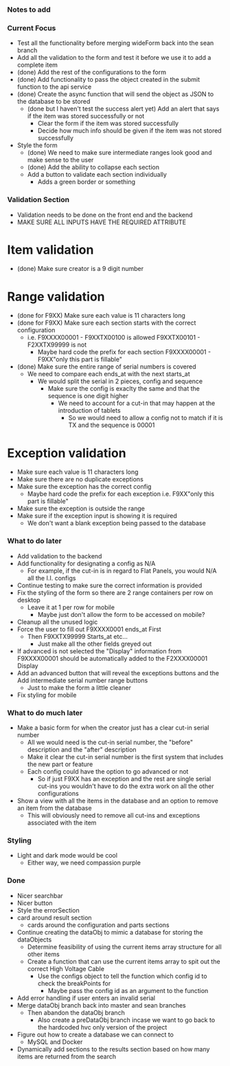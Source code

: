 ### Notes to add

### Current Focus
* Test all the functionality before merging wideForm back into the sean branch
* Add all the validation to the form and test it before we use it to add a complete item
* (done) Add the rest of the configurations to the form
* (done) Add functionality to pass the object created in the submit function to the api service
* (done) Create the async function that will send the object as JSON to the database to be stored
    * (done but I haven't test the success alert yet) Add an alert that says if the item was stored successfully or not
        * Clear the form if the item was stored successfully
        * Decide how much info should be given if the item was not stored successfully
* Style the form
    * (done) We need to make sure intermediate ranges look good and make sense to the user
    * (done) Add the ability to collapse each section
    * Add a button to validate each section individually
        * Adds a green border or something

### Validation Section
* Validation needs to be done on the front end and the backend
* MAKE SURE ALL INPUTS HAVE THE REQUIRED ATTRIBUTE

# Item validation
* (done) Make sure creator is a 9 digit number

# Range validation
* (done for F9XX) Make sure each value is 11 characters long
* (done for F9XX) Make sure each section starts with the correct configuration
    * i.e. F9XXXX00001 - F9XXTX00100 is allowed F9XXTX00101 - F2XXTX99999 is not
        * Maybe hard code the prefix for each section F9XXXX00001 - F9XX"only this part is fillable"
* (done) Make sure the entire range of serial numbers is covered
    * We need to compare each ends_at with the next starts_at
        * We would split the serial in 2 pieces, config and sequence
            * Make sure the config is exaclty the same and that the sequence is one digit higher
                * We need to account for a cut-in that may happen at the introduction of tablets
                    * So we would need to allow a config not to match if it is TX and the sequence is 00001

# Exception validation
* Make sure each value is 11 characters long
* Make sure there are no duplicate exceptions
* Make sure the exception has the correct config
    * Maybe hard code the prefix for each exception i.e. F9XX"only this part is fillable"
* Make sure the exception is outside the range
* Make sure if the exception input is showing it is required
    * We don't want a blank exception being passed to the database


### What to do later
* Add validation to the backend
* Add functionality for designating a config as N/A
    * For example, if the cut-in is in regard to Flat Panels, you would N/A all the I.I. configs
* Continue testing to make sure the correct information is provided
* Fix the styling of the form so there are 2 range containers per row on desktop
    * Leave it at 1 per row for mobile
        * Maybe just don't allow the form to be accessed on mobile?
* Cleanup all the unused logic
* Force the user to fill out F9XXXX0001 ends_at First
    * Then F9XXTX99999 Starts_at etc...
        * Just make all the other fields greyed out
* If advanced is not selected the "Display" information from F9XXXX00001 should be automatically added to the F2XXXX00001 Display
* Add an advanced button that will reveal the exceptions buttons and the Add intermediate serial number range buttons
    * Just to make the form a little cleaner
* Fix styling for mobile


### What to do much later
* Make a basic form for when the creator just has a clear cut-in serial number
    * All we would need is the cut-in serial number, the "before" description and the "after" description
    * Make it clear the cut-in serial number is the first system that includes the new part or feature
    * Each config could have the option to go advanced or not
        * So if just F9XX has an exception and the rest are single serial cut-ins you wouldn't have to do the extra work on all the other configurations
* Show a view with all the items in the database and an option to remove an item from the database
    * This will obviously need to remove all cut-ins and exceptions associated with the item

### Styling
* Light and dark mode would be cool
    * Either way, we need compassion purple

### Done
* Nicer searchbar
* Nicer button
* Style the errorSection
* card around result section
    * cards around the configuration and parts sections
* Continue creating the dataObj to mimic a database for storing the dataObjects
    * Determine feasibility of using the current items array structure for all other items
    * Create a function that can use the current items array to spit out the correct High Voltage Cable 
        * Use the configs object to tell the function which config id to check the breakPoints for
            * Maybe pass the config id as an argument to the function
* Add error handling if user enters an invalid serial
* Merge dataObj branch back into master and sean branches
    * Then abandon the dataObj branch
        * Also create a preDataObj branch incase we want to go back to the hardcoded hvc only version of the project
* Figure out how to create a database we can connect to
    * MySQL and Docker
* Dynamically add sections to the results section based on how many items are returned from the search
